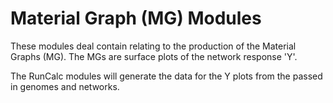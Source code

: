 # Material Graph (MG) Modules

These modules deal contain relating to the production of the Material Graphs (MG).
The MGs are surface plots of the network response 'Y'.

The RunCalc modules will generate the data for the Y plots from the passed in genomes and networks.
